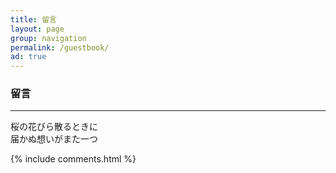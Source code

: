 ```yaml
---
title: 留言
layout: page
group: navigation
permalink: /guestbook/
ad: true
---
```


### 留言

---------

桜の花びら散るときに  
届かぬ想いがまた一つ  

{% include comments.html %}

<style>.post img {margin: 0;}</style>